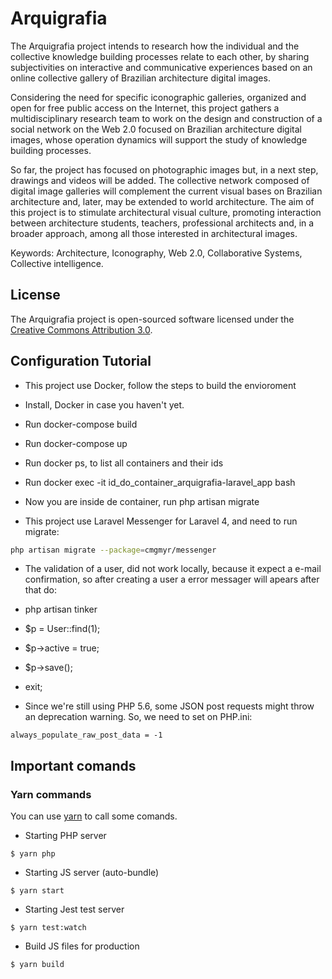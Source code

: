 # Arquigrafia

The Arquigrafia project intends to research how the individual and the collective
knowledge building processes relate to each other, by sharing subjectivities on interactive and communicative experiences based on an online collective gallery of Brazilian architecture digital images. 

Considering the need for specific iconographic galleries, organized and open for free public access on the Internet, this project gathers a multidisciplinary research team to work on the design and construction of a social network on the Web 2.0 focused on Brazilian architecture digital images, whose operation dynamics will support the study of knowledge building processes. 

So far, the project has focused on photographic images but, in a next step, drawings and
videos will be added. The collective network composed of digital image galleries will complement the current visual bases on Brazilian architecture and, later, may be extended to world architecture. The aim of this project is to stimulate architectural visual culture, promoting interaction between architecture students, teachers,
professional architects and, in a broader approach, among all those interested in architectural images.

Keywords: Architecture, Iconography, Web 2.0, Collaborative Systems, Collective intelligence.

## License

The Arquigrafia project is open-sourced software licensed under the [Creative Commons Attribution 3.0](http://creativecommons.org/licenses/by/3.0/deed.pt_BR).

## Configuration Tutorial

- This project use Docker, follow the steps to build the envioroment

- Install, Docker in case you haven't yet.

- Run docker-compose build

- Run docker-compose up

- Run docker ps, to list all containers and their ids

- Run docker exec -it id_do_container_arquigrafia-laravel_app bash

- Now you are inside de container, run php artisan migrate

- This project use Laravel Messenger for Laravel 4, and need to run migrate:

```bash
php artisan migrate --package=cmgmyr/messenger
```
- The validation of a user, did not work locally, because it expect a e-mail confirmation, so after creating a user a error messager will apears after that do:

- php artisan tinker
- $p = User::find(1);
- $p->active = true;
- $p->save();
- exit;

- Since we're still using PHP 5.6, some JSON post requests might throw an deprecation warning. So, we need to set on PHP.ini:

```
always_populate_raw_post_data = -1
```

## Important comands

### Yarn commands
You can use [yarn](https://yarnpkg.com/en/) to call some comands.

- Starting PHP server

```
$ yarn php
```

- Starting JS server (auto-bundle)

```
$ yarn start
```

- Starting Jest test server

```
$ yarn test:watch
```

- Build JS files for production

```
$ yarn build
```
